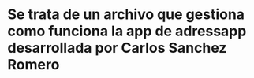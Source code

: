 ﻿# Se trata de un archivo que gestiona como funciona la app de adressapp desarrollada por Carlos Sanchez Romero
